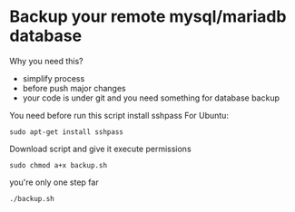 # Backup your remote mysql/mariadb database 

Why you need this?

* simplify process
* before push major changes
* your code is under git and you need something for database backup

You need before run this script install sshpass
For Ubuntu:
```
sudo apt-get install sshpass
```

Download script and give it execute permissions
```
sudo chmod a+x backup.sh
```

you're only one step far
```
./backup.sh
```
